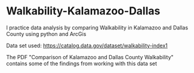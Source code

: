 # Walkability-Kalamazoo-Dallas

I practice data analysis by comparing Walkability in Kalamazoo and Dallas County using python and ArcGis

Data set used: https://catalog.data.gov/dataset/walkability-index1

The PDF "Comparison of Kalamazoo and Dallas County Walkability" contains some of the findings from working with this data set 
